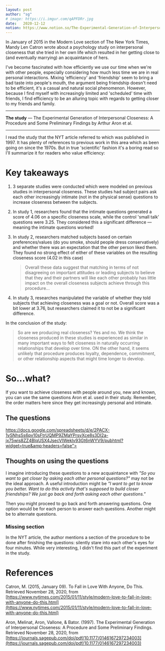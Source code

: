```yaml
---
layout: post
author: "sg"
# image: https://i.imgur.com/qAPFDRr.jpg
date:   2020-12-12
notion: https://www.notion.so/The-Experimental-Generation-of-Interpersonal-Closeness-or-How-to-fall-in-love-3e9d348129904a098b59a210ea68e9b5
---
```


In January of 2015 in the Modern Love section of The New York Times, Mandy Len Catron wrote about a psychology study on interpersonal closeness that she tried in her own life which resulted in her getting close to (and eventually marrying) an acquaintance of hers.

I've become fascinated with how efficiently we use our time when we're with other people, especially considering how much less time we are in real personal interactions. Mixing 'efficiency' and 'friendship' seem to bring a bad taste into people's mouth, the argument being friendship doesn't need to be efficient, it's a casual and natural social phenomenon. However, because I find myself with increasingly limited and 'scheduled' time with friends, I find efficiency to be an alluring topic with regards to getting closer to my friends and family.

---

[](https://journals.sagepub.com/doi/pdf/10.1177/0146167297234003)

**The study** — The Experimental Generation of Interpersonal Closeness: A Procedure and Some Preliminary Findings by Arthur Aron et al.

---

I read the study that the NYT article referred to which was published in 1997. It has plenty of references to previous work in this area which as been going on since the 1970s. But in true 'scientific' fashion it's a boring read so I'll summarize it for readers who value efficiency: 

# Key takeaways

1. 3 separate studies were conducted which were modeled on previous studies in interpersonal closeness. These studies had subject pairs ask each other increasingly intimate (not in the physical sense) questions to increase closeness between the subjects.
2. In study 1, researchers found that the intimate questions generated a score of 4.06 on a specific closeness scale, while the control 'small talk' questions were 3.25. They considered this a significant difference — meaning the intimate questions worked!
3. In study 2, researchers matched subjects based on certain preferences/values (do you smoke, should people dress conservatively) and whether there was an expectation that the other person liked them. They found no strong effect of either of these variables on the resulting closeness score (4.02 in this case)

    > Overall these data suggest that matching in terms of not disagreeing on important attitudes or leading subjects to believe that they and their partners will like each other probably has little impact on the overall closeness subjects achieve through this procedure...

4. In study 3, researches manipulated the variable of whether they told subjects that achieving closeness was a goal or not. Overall score was a bit lower at 3.76, but researchers claimed it to not be a significant difference.

In the conclusion of the study:

> So are we producing real closeness? Yes and no. We think the closeness produced in these studies is experienced as similar in many important ways to felt closeness in naturally occurring relationships that develop over time. ON the other hand, it seems unlikely that procedure produces loyalty, dependence, commitment, or other relationship aspects that might time longer to develop.

# So...what?

If you want to achieve closeness with people around you, new and known, you can use the same questions Aron et al. used in their study. Remember, the order matters here since they get increasingly personal and intimate. 

## The questions

[https://docs.google.com/spreadsheets/d/e/2PACX-1vSNhsSs6pv10sFtrUQMP9ZMaYPrsvXce8s3DI2a-jx75wis8ZZ4BIqUSX4JsecVIWeklv93Gt6nWYV9/pubhtml?widget=true&amp;headers=false"></iframe>](https://docs.google.com/spreadsheets/d/e/2PACX-1vSNhsSs6pv10sFtrUQMP9ZMaYPrsvXce8s3DI2a-jx75wis8ZZ4BIqUSX4JsecVIWeklv93Gt6nWYV9/pubhtml?widget=true&amp;headers=false"></iframe>)

## Thoughts on using the questions

I imagine introducing these questions to a new acquaintance with *"So you want to get closer by asking each other personal questions?"* may not be the ideal approach. A useful introduction might be *"I want to get to know you better. Want to do this activity that's supposed to build closer friendships? We just go back and forth asking each other questions."*

Then you might proceed to go back and forth answering questions. One option would be for each person to answer each questions. Another might be to alternate questions.

### Missing section

In the NYT article, the author mentions a section of the procedure to be done after finishing the questions: silently stare into each other's eyes for four minutes. While very interesting, I didn't find this part of the experiment in the study.

# References

Catron, M. (2015, January 09). To Fall in Love With Anyone, Do This. Retrieved November 28, 2020, from [https://www.nytimes.com/2015/01/11/style/modern-love-to-fall-in-love-with-anyone-do-this.html](https://www.nytimes.com/2015/01/11/style/modern-love-to-fall-in-love-with-anyone-do-this.html)

Aron, Melinat, Aron, Vallone, & Bator. (1997). The Experimental Generation of Interpersonal Closeness: A Procedure and Some Preliminary Findings. Retrieved November 28, 2020, from [https://journals.sagepub.com/doi/pdf/10.1177/0146167297234003](https://journals.sagepub.com/doi/pdf/10.1177/0146167297234003)

